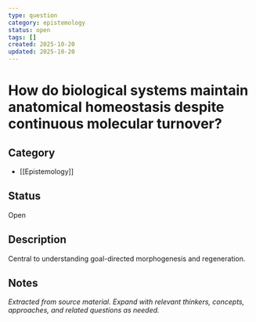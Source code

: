 ```yaml
---
type: question
category: epistemology
status: open
tags: []
created: 2025-10-20
updated: 2025-10-20
---
```


# How do biological systems maintain anatomical homeostasis despite continuous molecular turnover?

## Category

- [[Epistemology]]

## Status

Open

## Description

Central to understanding goal-directed morphogenesis and regeneration.

## Notes

*Extracted from source material. Expand with relevant thinkers, concepts, approaches, and related questions as needed.*
